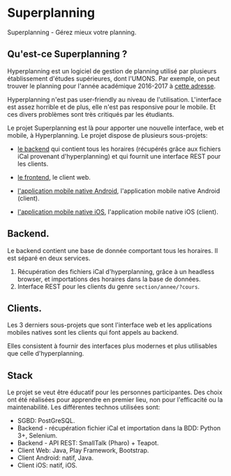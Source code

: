 # Superplanning

Superplanning - Gérez mieux votre planning.

## Qu'est-ce Superplanning ?

Hyperplanning est un logiciel de gestion de planning utilisé par plusieurs
établissement d'études supérieures, dont l'UMONS. Par exemple, on peut trouver
le planning pour l'année académique 2016-2017
à [cette adresse](https://hplanning2016.umons.ac.be).

Hyperplanning n'est pas user-friendly au niveau de l'utilisation. L'interface
est assez horrible et de plus, elle n'est pas responsive pour le mobile. Et ces divers problèmes sont très critiqués par les étudiants.

Le projet Superplanning est là pour apporter une nouvelle interface, web et mobile, à Hyperplanning.
Le projet dispose de plusieurs sous-projets:

- [le backend](https://github.com/UMONS-Cercle-Informatique/superplanning-backend) qui contient tous les horaires (récupérés grâce aux fichiers iCal provenant d'hyperplanning) et qui fournit une interface REST pour les clients.

- [le frontend](https://github.com/UMONS-Cercle-Informatique/superplanning-frontend), le client web.
- [l'application mobile native Android](https://github.com/UMONS-Cercle-Informatique/superplanning-android-native), l'application mobile native Android (client).
- [l'application mobile native iOS](https://github.com/UMONS-Cercle-Informatique/superplanning-ios-native), l'application mobile native iOS (client).

## Backend.

Le backend contient une base de donnée comportant tous les horaires. Il est séparé en deux services.

1. Récupération des fichiers iCal d'hyperplanning, grâce à un headless browser, et importations des horaires dans la base de données.
2. Interface REST pour les clients du genre `section/annee/?cours`.

## Clients.

Les 3 derniers sous-projets que sont l'interface web et les applications mobiles
natives sont les clients qui font appels au backend.

Elles consistent à fournir des interfaces plus modernes et plus utilisables que
celle d'hyperplanning.

## Stack

Le projet se veut être éducatif pour les personnes participantes. Des choix ont
été réalisées pour apprendre en premier lieu, non pour l'efficacité ou la
maintenabilité. Les différentes technos utilisées sont:

- SGBD: PostGreSQL.
- Backend - récupération fichier iCal et importation dans la BDD: Python 3+, Selenium.
- Backend - API REST: SmallTalk (Pharo) + Teapot.
- Client Web: Java, Play Framework, Bootstrap.
- Client Android: natif, Java.
- Client iOS: natif, iOS.
